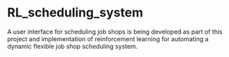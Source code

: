 # RL_scheduling_system
A user interface for scheduling job shops is being developed as part of this project and  implementation of reinforcement learning for automating a dynamic flexible job shop scheduling system.
